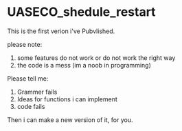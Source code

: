 # UASECO_shedule_restart
This is the first verion i've Pubvlished.

please note:
1. some features do not work or do not work the right way
2. the code is a mess (im a noob in programming)

Please tell me:
1. Grammer fails
2. Ideas for functions i can implement
3. code fails 

Then i can make a new version of it, for you.
